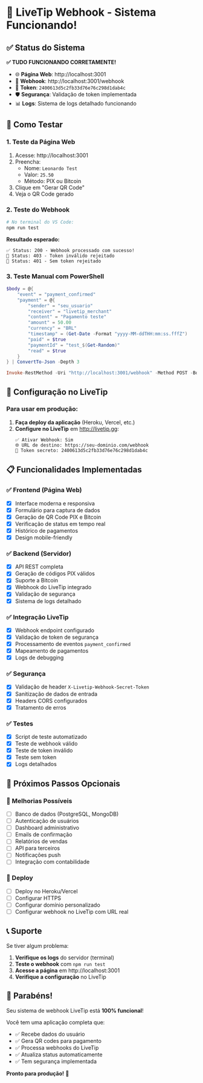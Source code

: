# 🎉 LiveTip Webhook - Sistema Funcionando!

## ✅ Status do Sistema

**✅ TUDO FUNCIONANDO CORRETAMENTE!**

- 🌐 **Página Web**: http://localhost:3001
- 🔗 **Webhook**: http://localhost:3001/webhook
- 🔑 **Token**: `2400613d5c2fb33d76e76c298d1dab4c`
- 🛡️ **Segurança**: Validação de token implementada
- 📊 **Logs**: Sistema de logs detalhado funcionando

## 🚀 Como Testar

### 1. **Teste da Página Web**
1. Acesse: http://localhost:3001
2. Preencha:
   - Nome: `Leonardo Test`
   - Valor: `25.50`
   - Método: PIX ou Bitcoin
3. Clique em "Gerar QR Code"
4. Veja o QR Code gerado

### 2. **Teste do Webhook**
```powershell
# No terminal do VS Code:
npm run test
```

**Resultado esperado:**
```
✅ Status: 200 - Webhook processado com sucesso!
🚫 Status: 403 - Token inválido rejeitado
🚫 Status: 401 - Sem token rejeitado
```

### 3. **Teste Manual com PowerShell**
```powershell
$body = @{
    "event" = "payment_confirmed"
    "payment" = @{
        "sender" = "seu_usuario"
        "receiver" = "livetip_merchant"
        "content" = "Pagamento teste"
        "amount" = 50.00
        "currency" = "BRL"
        "timestamp" = (Get-Date -Format "yyyy-MM-ddTHH:mm:ss.fffZ")
        "paid" = $true
        "paymentId" = "test_$(Get-Random)"
        "read" = $true
    }
} | ConvertTo-Json -Depth 3

Invoke-RestMethod -Uri "http://localhost:3001/webhook" -Method POST -Body $body -ContentType "application/json" -Headers @{"X-Livetip-Webhook-Secret-Token" = "2400613d5c2fb33d76e76c298d1dab4c"}
```

## 🔧 Configuração no LiveTip

### Para usar em produção:

1. **Faça deploy da aplicação** (Heroku, Vercel, etc.)
2. **Configure no LiveTip** em http://livetip.gg:
   ```
   ✅ Ativar Webhook: Sim
   🌐 URL de destino: https://seu-dominio.com/webhook
   🔑 Token secreto: 2400613d5c2fb33d76e76c298d1dab4c
   ```

## 📋 Funcionalidades Implementadas

### ✅ Frontend (Página Web)
- [x] Interface moderna e responsiva
- [x] Formulário para captura de dados
- [x] Geração de QR Code PIX e Bitcoin
- [x] Verificação de status em tempo real
- [x] Histórico de pagamentos
- [x] Design mobile-friendly

### ✅ Backend (Servidor)
- [x] API REST completa
- [x] Geração de códigos PIX válidos
- [x] Suporte a Bitcoin
- [x] Webhook do LiveTip integrado
- [x] Validação de segurança
- [x] Sistema de logs detalhado

### ✅ Integração LiveTip
- [x] Webhook endpoint configurado
- [x] Validação de token de segurança
- [x] Processamento de eventos `payment_confirmed`
- [x] Mapeamento de pagamentos
- [x] Logs de debugging

### ✅ Segurança
- [x] Validação de header `X-Livetip-Webhook-Secret-Token`
- [x] Sanitização de dados de entrada
- [x] Headers CORS configurados
- [x] Tratamento de erros

### ✅ Testes
- [x] Script de teste automatizado
- [x] Teste de webhook válido
- [x] Teste de token inválido
- [x] Teste sem token
- [x] Logs detalhados

## 🎯 Próximos Passos Opcionais

### 🔄 Melhorias Possíveis
- [ ] Banco de dados (PostgreSQL, MongoDB)
- [ ] Autenticação de usuários
- [ ] Dashboard administrativo
- [ ] Emails de confirmação
- [ ] Relatórios de vendas
- [ ] API para terceiros
- [ ] Notificações push
- [ ] Integração com contabilidade

### 🚀 Deploy
- [ ] Deploy no Heroku/Vercel
- [ ] Configurar HTTPS
- [ ] Configurar domínio personalizado
- [ ] Configurar webhook no LiveTip com URL real

## 📞 Suporte

Se tiver algum problema:

1. **Verifique os logs** do servidor (terminal)
2. **Teste o webhook** com `npm run test`
3. **Acesse a página** em http://localhost:3001
4. **Verifique a configuração** no LiveTip

## 🎉 Parabéns!

Seu sistema de webhook LiveTip está **100% funcional**! 

Você tem uma aplicação completa que:
- ✅ Recebe dados do usuário
- ✅ Gera QR codes para pagamento
- ✅ Processa webhooks do LiveTip
- ✅ Atualiza status automaticamente
- ✅ Tem segurança implementada

**Pronto para produção!** 🚀
